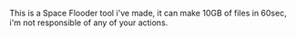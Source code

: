 This is a Space Flooder tool i've made, it can make 10GB of files in 60sec, i'm not responsible of any of your actions.
